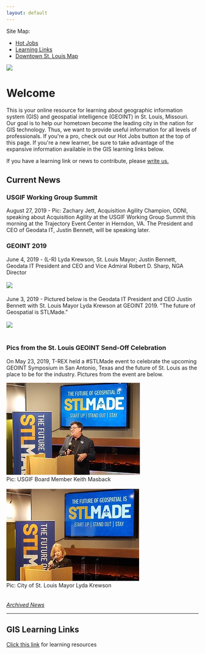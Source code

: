 ```yaml
---
layout: default
---
```

Site Map:
<ul>
  <li><a href="/stlgis/pages/hot-jobs.html">Hot Jobs</a></li>
  <li><a href="/stlgis/pages/learn.html">Learning Links</a></li>
  <li><a href="/stlgis/pages/map.html">Downtown St. Louis Map</a></li>
</ul>
<img src="https://cherylhughey.github.io/img/usgs-bar.jpg">

# Welcome
This is your online resource for learning about geographic information system (GIS) and geospatial intelligence (GEOINT) in St. Louis, Missouri. Our goal is to help our hometown become the leading city in the nation for GIS technology. Thus, we want to provide useful information for all levels of professionals. If you're a pro, check out our Hot Jobs button at the top of this page. If you're a new learner, be sure to take advantage of the expansive information available in the GIS learning links below.

If you have a learning link or news to contribute, please <a href="mailto:cheryl.hughey@geodatait.com">write us.</a>

## Current News

### USGIF Working Group Summit
August 27, 2019 - Pic: Zachary Jett, Acquisition Agility Champion, ODNI, speaking about Acquisition Agility at the USGIF Working Group Summit this morning at the Trajectory Event Center in Herndon, VA. The President and CEO of Geodata IT, Justin Bennett, will be speaking later.

### GEOINT 2019
June 4, 2019 - (L-R) Lyda Krewson, St. Louis Mayor; Justin Bennett, Geodata IT President and CEO and Vice Admiral Robert D. Sharp, NGA Director<br>
<br>
<img src="assets/images/geoint2019b.jpg">
<br>
<br>
June 3, 2019 - Pictured below is the Geodata IT President and CEO Justin Bennett with St. Louis Mayor Lyda Krewson at GEOINT 2019.
"The future of Geospatial is STLMade."<br>
<br>
<img src="assets/images/geoint2019.jpg">
<br>
<br>

### Pics from the St. Louis GEOINT Send-Off Celebration 
On May 23, 2019, T-REX held a #STLMade event to celebrate the upcoming GEOINT Symposium in San Antonio, Texas and the future of St. Louis as the place to be for the industry. Pictures from the event are below.

<img src="https://raw.githubusercontent.com/cherylhughey/stlgis/master/assets/images/stlmade1.jpg"><br>
Pic: USGIF Board Member Keith Masback<br>
<br>
<img src="https://raw.githubusercontent.com/cherylhughey/stlgis/master/assets/images/stlmade2.jpg"><br>
Pic: City of St. Louis Mayor Lyda Krewson<br>
<br>
<br>
<a href="https://github.com/cherylhughey/stlgis/blob/master/archives.md"><i>Archived News</i></a>
<br>
<hr>


## GIS Learning Links
[Click this link](./learn.html) for learning resources
